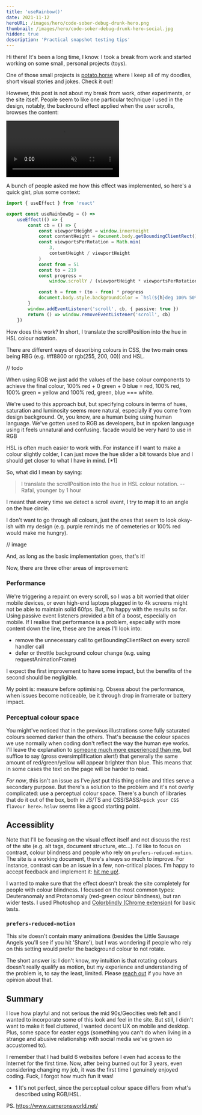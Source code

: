 ```yaml
---
title: 'useRainbow()'
date: 2021-11-12
heroURL: /images/hero/code-sober-debug-drunk-hero.png
thumbnail: /images/hero/code-sober-debug-drunk-hero-social.jpg
hidden: true
description: 'Practical snapshot testing tips'
---
```


Hi there! It's been a long time, I know. I took a break from work and started working on some small, personal projects (toys).

One of those small projects is [potato.horse](https://potato.horse) where I keep all of my doodles, short visual stories and jokes. Check it out!

However, this post is not about my break from work, other experiments, or the site itself. People seem to like one particular technique I used in the design, notably, the backround effect applied when the user scrolls, browses the content:

<video src='/images/use-rainbow/use-rainbow-scroll-animation.mp4' muted autoplay loop controls></video>

A bunch of people asked me how this effect was implemented, so here's a quick gist, plus some context:

```typescript
import { useEffect } from 'react'

export const useRainbowBg = () =>
    useEffect(() => {
        const cb = () => {
            const viewportHeight = window.innerHeight
            const contentHeight = document.body.getBoundingClientRect().height
            const viewportsPerRotation = Math.min(
                3,
                contentHeight / viewportHeight
            )
            const from = 51
            const to = 219
            const progress =
                window.scrollY / (viewportHeight * viewportsPerRotation)

            const h = from + (to - from) * progress
            document.body.style.backgroundColor = `hsl(${h}deg 100% 50%)`
        }
        window.addEventListener('scroll', cb, { passive: true })
        return () => window.removeEventListener('scroll', cb)
    })
```

How does this work? In short, I translate the scrollPosition into the hue in HSL colour notation.

There are different ways of describing colours in CSS, the two main ones being RBG (e.g. #ff8800 or rgb(255, 200, 00)) and HSL.

// todo

When using RGB we just add the values of the base colour components to achieve the final colour, 100% red + 0 green + 0 blue = red, 100% red, 100% green = yellow and 100% red, green, blue === white.

We're used to this approach but, but specifying colours in terms of hues, saturation and luminosity seems more natural, especially if you come from design background. Or, you know, are a human being using human language. We've gotten used to RGB as developers, but in spoken language using it feels unnatural and confusing. facade would be very hard to use in RGB

HSL is often much easier to work with. For instance if I want to make a colour slightly colder, I can just move the hue slider a bit towards blue and I should get closer to what I have in mind. [*1]

<div class='canvas-example--rgb-hsl'></div>
<script type='module' src='/js/use-rainbow/use-rainbow-example-0.js'></script>

So, what did I mean by saying:

> I translate the scrollPosition into the hue in HSL colour notation.
> -- Rafal, younger by 1 hour

I meant that every time we detect a scroll event, I try to map it to an angle on the hue circle.

<div class='canvas-example--scroll-preview'></div>
<script type='module' src='/js/use-rainbow/use-rainbow-example-1.js'></script>

I don't want to go through all colours, just the ones that seem to look okay-ish with my design (e.g. purple reminds me of cemeteries or 100% red would make me hungry).

// image

And, as long as the basic implementation goes, that's it!

Now, there are three other areas of improvement:

### Performance

We're triggering a repaint on every scroll, so I was a bit worried that older mobile devices, or even high-end laptops plugged in to 4k screens might not be able to maintain solid 60fps. But, I'm happy with the results so far. Using passive event listeners provided a bit of a boost, especially on mobile. If I realise that performance is a problem, especially with more content down the line, these are the areas I'll look into:

-   remove the unnecessary call to getBoundingClientRect on every scroll handler call
-   defer or throttle background colour change (e.g. using requestAnimationFrame)

I expect the first improvement to have some impact, but the benefits of the second should be negligible.

My point is: measure before optimising. Obsess about the performance, when issues become noticeable, be it through drop in framerate or battery impact.

### Perceptual colour space

You might've noticed that in the previous illustrations some fully saturated colours seemed darker than the others. That's because the colour spaces we use normally when coding don't reflect the way the human eye works. I'll leave the explanation to [someone much more experienced than me](https://programmingdesignsystems.com/color/perceptually-uniform-color-spaces/), but suffice to say (gross oversimplification alert!) that generally the same amount of red/green/yellow will appear brighter than blue. This means that in some cases the text on the page will be harder to read.

_For now_, this isn't an issue as I've _just_ put this thing online and titles serve a secondary purpose. But there's a solution to the problem and it's not overly complicated: use a perceptual colour space. There's a bunch of libraries that do it out of the box, both in JS/TS and CSS/SASS/`<pick your CSS flavour here>`. `hsluv` seems like a good starting point.

## Accessiblity

Note that I'll be focusing on the visual effect itself and not discuss the rest of the site (e.g. alt tags, document structure, etc...). I'd like to focus on contrast, colour blindness and people who rely on `prefers-reduced-motion`. The site is a working document, there's always so much to improve. For instance, contrast can be an issue in a few, non-critical places. I'm happy to accept feedback and implement it: [hit me up!](/posts/hi).

I wanted to make sure that the effect doesn't break the site completely for people with colour blindness. I focused on the most common types: Deuteranomaly and Protanomaly (red-green colour blindness), but ran wider tests. I used Photoshop and [Colorblindly (Chrome extension)](https://github.com/oftheheadland/Colorblindly) for basic tests.

### `prefers-reduced-motion`

This site doesn't contain many animations (besides the Little Sausage Angels you'll see if you hit 'Share'), but I was wondering if people who rely on this setting would prefer the background colour to not rotate.

The short answer is: I don't know, my intuition is that rotating colours doesn't really qualify as motion, but my experience and understanding of the problem is, to say the least, limited. Please [reach out](/posts/hi) if you have an opinion about that.

## Summary

I love how playful and not serious the mid 90s/Geocities web felt and I wanted to incorporate some of this look and feel in the site. But still, I didn't want to make it feel cluttered, I wanted decent UX on mobile and desktop. Plus, some space for easter eggs (something you can't do when living in a strange and abusive relationship with social media we've grown so accustomed to).

I remember that I had build 6 websites before I even had access to the Internet for the first time. Now, after being burned out for 3 years, even considering changing my job, it was the first time I genuinely enjoyed coding. Fuck, I forgot how much fun it was!

-   1 It's not perfect, since the perceptual colour space differs from what's described using RGB/HSL.

PS. https://www.cameronsworld.net/
